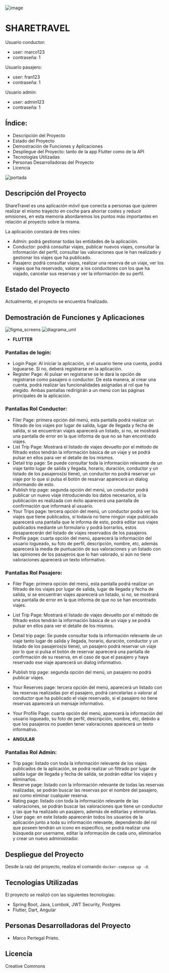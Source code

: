 ![image](https://github.com/MarcoPertegal/sharetravel-project/assets/122262025/2e790499-7ac7-4528-aa4a-ff922471be5f)


# SHARETRAVEL

Usuario conductor: 
- user: marco123
- contraseña: 1
  
Usuario pasajero:
- user: fran123
- contraseña: 1

Usuario admin:
- user: admin123
- contraseña: 1
  
## Índice:
- Descripción del Proyecto
- Estado del Proyecto
- Demostración de Funciones y Aplicaciones
- Despliegue del Proyecto: tanto de la app Flutter como de la API
- Tecnologías Utilizadas
- Personas Desarrolladoras del Proyecto
- Licencia


![portada](https://github.com/MarcoPertegal/sharetravel-project/assets/122262025/b142cae7-8e4a-4c5b-b028-86a1b5387b9d)
## Descripción del Proyecto
ShareTravel es una aplicación móvil que conecta a personas que quieren realizar el mismo trayecto en coche para ahorrar costes y reducir emisiones, en esta memoria abordaremos los puntos más importantes en relación al proyecto sobre la misma.

La aplicación constará de tres roles:
- Admin: podrá gestionar todas las entidades de la aplicación.
- Conductor: podrá consultar viajes, publicar nuevos viajes, consultar la información del perfil, consultar las valoraciones que le han realizado y gestionar los viajes que ha publicado.
- Pasajero: podrá consultar viajes, realizar una reserva de un viaje, ver los viajes que ha reservado, valorar a los conductores con los que ha viajado, cancelar sus reservas y ver la información de su perfil.

## Estado del Proyecto
Actualmente, el proyecto se encuentra finalizado.

## Demostración de Funciones y Aplicaciones
![figma_screens](https://github.com/MarcoPertegal/sharetravel-project/assets/122262025/9f128798-5d32-4f46-934e-dd80da96f205)
![diagrama_uml](https://github.com/MarcoPertegal/sharetravel-project/assets/122262025/5d0cd220-9c2c-46e6-a26d-16fb4643b442)

- **FLUTTER**

### Pantallas de login:
- Login Page: Al iniciar la aplicación, si el usuario tiene una cuenta, podrá loguearse. Si no, deberá registrarse en la aplicación.
- Register Page: Al pulsar en registrarse se le dará la opción de registrarse como pasajero o conductor. De esta manera, al crear una cuenta, podrá realizar las funcionalidades asignadas al rol que ha elegido. 
    Ambas pantallas redirigirán a un menú con las páginas principales de la aplicación.

### Pantallas Rol Conductor:
- Filer Page: primera opción del menú, esta pantalla podrá realizar un filtrado de los viajes por lugar de salida, lugar de llegada y fecha de salida, si se encuentran viajes aparecerá un listado, si no, se mostrará una pantalla de error en la que informa de que no se han encontrado viajes.
- List Trip Page: Mostrará el listado de viajes devuelto por el método de filtrado estos tendrán la información básica de un viaje y se podrá pulsar en ellos para ver el detalle de los mismos.
- Detail trip page: Se puede consultar toda la información relevante de un viaje tanto lugar de salida y llegada, horario, duración, conductor y un listado de los pasajeros(si tiene), un conductor no podrá reservar un viaje por lo que si pulsa el botón de resarvar aparecerá un dialog informando de esto.
- Publish trip page: segunda opción del menú, un conductor podrá publicar un nuevo viaje introduciendo los datos necesarios, si la publicación es realizada con éxito aparecerá una pantalla de confirmación que informará al usuario.
- Your Trips page: tercera opción del menú, un conductor podrá ver los viajes que tiene publicados, si todavía no tiene ningún viaje publicado aparecerá una pantalla que le informa de esto, podrá editar sus viajes publicados mediante un formulario y podrá borrarlos, estos desaparecerán del listado de viajes reservados de los pasajeros.
- Profile page: cuarta opción del menú, aparecerá la información del usuario logueado, su foto de perfil, descripción, nombre, etc, además aparecerá la media de puntuación de sus valoraciones y un listado con las opiniones de los pasajeros que lo han valorado, si aún no tiene valoraciones aparecerá un texto informativo.

### Pantallas Rol Pasajero:
- Filer Page: primera opción del menú, esta pantalla podrá realizar un filtrado de los viajes por lugar de salida, lugar de llegada y fecha de salida, si se encuentran viajes aparecerá un listado, si no, se mostrará una pantalla de error en la que informa de que no se han encontrado viajes.
- List Trip Page: Mostrará el listado de viajes devuelto por el método de filtrado estos tendrán la información básica de un viaje y se podrá pulsar en ellos para ver el detalle de los mismos.
- Detail trip page: Se puede consultar toda la información relevante de un viaje tanto lugar de salida y llegada, horario, duración, conductor y un listado de los pasajeros(si tiene), un pasajero podrá reservar un viaje por lo que si pulsa el botón de reservar aparecerá una pantalla de confirmación de su reserva, en el caso de que el pasajero y haya reservado ese viaje aparecerá un dialog informativo.
- Publish trip page: segunda opción del menú, un pasajero no podrá publicar viajes.
- Your Reserves page: tercera opción del menú, aparecerá un listado con  las reservas realizadas por el pasajero, podrá cancelarlas o valorar al conductor que ha publicado el viaje reservado, si el pasajero no tiene reservas aparecerá un mensaje informativo.
- Your Profile Page:  cuarta opción del menú, aparecerá la información del usuario logueado, su foto de perfil, descripción, nombre, etc, debido a que los pasajeros no pueden tener valoraciones aparecerá un texto informativo.

- **ANGULAR**

### Pantallas Rol Admin:
- Trip page: listado con toda la información relevante de los viajes publicados de la aplicación, se podrá realizar un filtrado por lugar de salida lugar de llegada y fecha de salida, se podrán editar los viajes y eliminarlos.
- Reserve page: listado con la información relevante de todas las reservas realizadas, se podrán buscar las reservas por el nombre del pasajero, así como eliminar cualquier reserva.
- Rating page: listado con toda la información relevante de las valoraciones, se podrán buscar las valoraciones que tiene un conductor y las que ha realizado un pasajero, además de editarlas y eliminarlas.
- User page: en este listado aparecerán todos los usuarios de la aplicación junto a toda su información relevante, dependiendo del rol que poseen tendrán un icono en específico, se podrá realizar una búsqueda por username, editar la información de cada uno, eliminarlos y crear un nuevo administrador.


## Despliegue del Proyecto
Desde la raíz del proyecto, realiza el comando `docker-compose up -d`.

## Tecnologías Utilizadas
El proyecto se realizó con las siguientes tecnologías:

- Spring Boot, Java, Lombok, JWT Security, Postgres
- Flutter, Dart, Angular

## Personas Desarrolladoras del Proyecto
- Marco Pertegal Prieto.

## Licencia
Creative Commons



